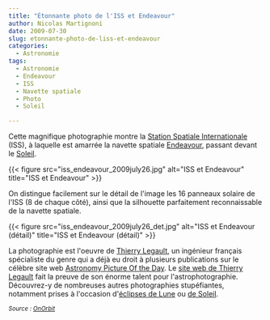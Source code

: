 ```yaml
---
title: "Étonnante photo de l'ISS et Endeavour"
author: Nicolas Martignoni
date: 2009-07-30
slug: etonnante-photo-de-liss-et-endeavour
categories:
  - Astronomie
tags:
  - Astronomie
  - Endeavour
  - ISS
  - Navette spatiale
  - Photo
  - Soleil

---
```

Cette magnifique photographie montre la [Station Spatiale Internationale][1] (ISS), à laquelle est amarrée la navette spatiale [Endeavour][2], passant devant le [Soleil][3].

{{< figure src="iss_endeavour_2009july26.jpg" alt="ISS et Endeavour" title="ISS et Endeavour" >}}

On distingue facilement sur le détail de l'image les 16 panneaux solaire de l'ISS (8 de chaque côté), ainsi que la silhouette parfaitement reconnaissable de la navette spatiale.

{{< figure src="iss_endeavour_2009july26_det.jpg" alt="ISS et Endeavour (détail)" title="ISS et Endeavour (détail)" >}}

La photographie est l'oeuvre de [Thierry Legault](http://legault.club.fr/info_fr.html), un ingénieur français spécialiste du genre qui a déjà eu droit à plusieurs publications sur le célèbre site web [Astronomy Picture Of the Day](http://apod.nasa.gov/apod/). Le [site web de Thierry Legault](http://www.astrophoto.fr/) fait la preuve de son énorme talent pour l'astrophotographie. Découvrez-y de nombreuses autres photographies stupéfiantes, notamment prises à l'occasion d'[éclipses de Lune](http://legault.club.fr/eclipse031109.html) ou [de Soleil](http://legault.club.fr/eclipse.html).

_<small>Source : [OnOrbit](http://www.onorbit.com/node/1288)</small>_

 [1]: https://fr.wikipedia.org/wiki/Station_spatiale_internationale
 [2]: https://www.nasa.gov/centers/kennedy/shuttleoperations/orbiters/orbitersend.html
 [3]: https://fr.wikipedia.org/wiki/Soleil

<!--more-->
